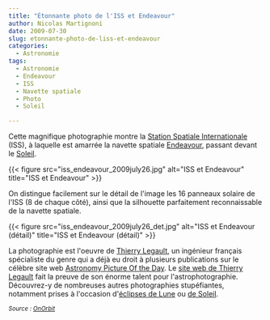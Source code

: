 ```yaml
---
title: "Étonnante photo de l'ISS et Endeavour"
author: Nicolas Martignoni
date: 2009-07-30
slug: etonnante-photo-de-liss-et-endeavour
categories:
  - Astronomie
tags:
  - Astronomie
  - Endeavour
  - ISS
  - Navette spatiale
  - Photo
  - Soleil

---
```

Cette magnifique photographie montre la [Station Spatiale Internationale][1] (ISS), à laquelle est amarrée la navette spatiale [Endeavour][2], passant devant le [Soleil][3].

{{< figure src="iss_endeavour_2009july26.jpg" alt="ISS et Endeavour" title="ISS et Endeavour" >}}

On distingue facilement sur le détail de l'image les 16 panneaux solaire de l'ISS (8 de chaque côté), ainsi que la silhouette parfaitement reconnaissable de la navette spatiale.

{{< figure src="iss_endeavour_2009july26_det.jpg" alt="ISS et Endeavour (détail)" title="ISS et Endeavour (détail)" >}}

La photographie est l'oeuvre de [Thierry Legault](http://legault.club.fr/info_fr.html), un ingénieur français spécialiste du genre qui a déjà eu droit à plusieurs publications sur le célèbre site web [Astronomy Picture Of the Day](http://apod.nasa.gov/apod/). Le [site web de Thierry Legault](http://www.astrophoto.fr/) fait la preuve de son énorme talent pour l'astrophotographie. Découvrez-y de nombreuses autres photographies stupéfiantes, notamment prises à l'occasion d'[éclipses de Lune](http://legault.club.fr/eclipse031109.html) ou [de Soleil](http://legault.club.fr/eclipse.html).

_<small>Source : [OnOrbit](http://www.onorbit.com/node/1288)</small>_

 [1]: https://fr.wikipedia.org/wiki/Station_spatiale_internationale
 [2]: https://www.nasa.gov/centers/kennedy/shuttleoperations/orbiters/orbitersend.html
 [3]: https://fr.wikipedia.org/wiki/Soleil

<!--more-->
